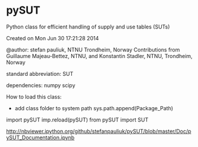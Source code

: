 pySUT
=====

Python class for efficient handling of supply and use tables (SUTs)

Created on Mon Jun 30 17:21:28 2014

@author: stefan pauliuk, NTNU Trondheim, Norway
Contributions from Guillaume Majeau-Bettez, NTNU, and
Konstantin Stadler, NTNU, Trondheim, Norway

standard abbreviation: SUT

dependencies:
    numpy
    scipy

How to load this class:
- add class folder to system path
sys.path.append(Package_Path)

import pySUT
imp.reload(pySUT)
from pySUT import SUT

http://nbviewer.ipython.org/github/stefanpauliuk/pySUT/blob/master/Doc/pySUT_Documentation.ipynb
